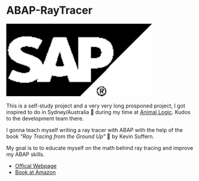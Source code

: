 # ABAP-RayTracer

![SAP Logo](/render/sap_logo.gif?raw=true)

This is a self-study project and a very very long prosponed project, I got inspired to do in Sydney/Australia :koala: during my time at [Animal Logic](http://www.animallogic.com). Kudos to the development team there.

I gonna teach myself writing a ray tracer with ABAP with the help of the book *"Ray Tracing from the Ground Up"* :green_book: by Kevin Suffern.

My goal is to to educate myself on the math behind ray tracing and improve my ABAP skills.

* [Offical Webpage](http://www.raytracegroundup.com/)
* [Book at Amazon](https://www.amazon.com/gp/product/1568812728/sr=8-1/qid=1191938342/ref=olp_product_details/103-8287340-1623806?ie=UTF8&me=&qid=1191938342&sr=8-1&seller=)
